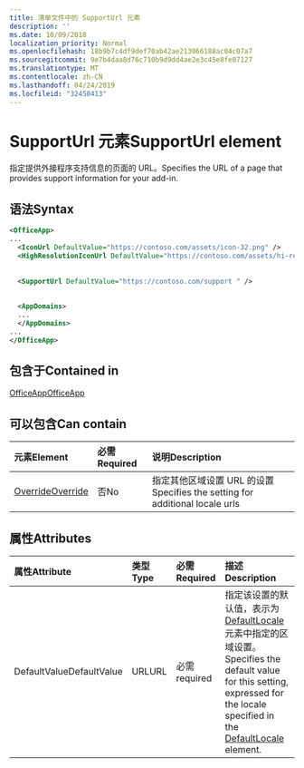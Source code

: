 ```yaml
---
title: 清单文件中的 SupportUrl 元素
description: ''
ms.date: 10/09/2018
localization_priority: Normal
ms.openlocfilehash: 18b9b7c4df9def70ab42ae213066188ac04c07a7
ms.sourcegitcommit: 9e7b4daa8d76c710b9d9dd4ae2e3c45e8fe07127
ms.translationtype: MT
ms.contentlocale: zh-CN
ms.lasthandoff: 04/24/2019
ms.locfileid: "32450413"
---
```

# <a name="supporturl-element"></a><span data-ttu-id="b43f2-102">SupportUrl 元素</span><span class="sxs-lookup"><span data-stu-id="b43f2-102">SupportUrl element</span></span>

<span data-ttu-id="b43f2-103">指定提供外接程序支持信息的页面的 URL。</span><span class="sxs-lookup"><span data-stu-id="b43f2-103">Specifies the URL of a page that provides support information for your add-in.</span></span>

## <a name="syntax"></a><span data-ttu-id="b43f2-104">语法</span><span class="sxs-lookup"><span data-stu-id="b43f2-104">Syntax</span></span>

```XML
<OfficeApp>
...
  <IconUrl DefaultValue="https://contoso.com/assets/icon-32.png" />
  <HighResolutionIconUrl DefaultValue="https://contoso.com/assets/hi-res-icon.png"/>
  
  
  <SupportUrl DefaultValue="https://contoso.com/support " />
  
  
  <AppDomains>
  ...
  </AppDomains>
...
</OfficeApp>
```

## <a name="contained-in"></a><span data-ttu-id="b43f2-105">包含于</span><span class="sxs-lookup"><span data-stu-id="b43f2-105">Contained in</span></span>

[<span data-ttu-id="b43f2-106">OfficeApp</span><span class="sxs-lookup"><span data-stu-id="b43f2-106">OfficeApp</span></span>](officeapp.md)

## <a name="can-contain"></a><span data-ttu-id="b43f2-107">可以包含</span><span class="sxs-lookup"><span data-stu-id="b43f2-107">Can contain</span></span>

|  <span data-ttu-id="b43f2-108">元素</span><span class="sxs-lookup"><span data-stu-id="b43f2-108">Element</span></span> | <span data-ttu-id="b43f2-109">必需</span><span class="sxs-lookup"><span data-stu-id="b43f2-109">Required</span></span> | <span data-ttu-id="b43f2-110">说明</span><span class="sxs-lookup"><span data-stu-id="b43f2-110">Description</span></span>  |
|:-----|:-----|:-----|
|  [<span data-ttu-id="b43f2-111">Override</span><span class="sxs-lookup"><span data-stu-id="b43f2-111">Override</span></span>](override.md)   | <span data-ttu-id="b43f2-112">否</span><span class="sxs-lookup"><span data-stu-id="b43f2-112">No</span></span> | <span data-ttu-id="b43f2-113">指定其他区域设置 URL 的设置</span><span class="sxs-lookup"><span data-stu-id="b43f2-113">Specifies the setting for additional locale urls</span></span> |

## <a name="attributes"></a><span data-ttu-id="b43f2-114">属性</span><span class="sxs-lookup"><span data-stu-id="b43f2-114">Attributes</span></span>

|<span data-ttu-id="b43f2-115">**属性**</span><span class="sxs-lookup"><span data-stu-id="b43f2-115">**Attribute**</span></span>|<span data-ttu-id="b43f2-116">**类型**</span><span class="sxs-lookup"><span data-stu-id="b43f2-116">**Type**</span></span>|<span data-ttu-id="b43f2-117">**必需**</span><span class="sxs-lookup"><span data-stu-id="b43f2-117">**Required**</span></span>|<span data-ttu-id="b43f2-118">**描述**</span><span class="sxs-lookup"><span data-stu-id="b43f2-118">**Description**</span></span>|
|:-----|:-----|:-----|:-----|
|<span data-ttu-id="b43f2-119">DefaultValue</span><span class="sxs-lookup"><span data-stu-id="b43f2-119">DefaultValue</span></span>|<span data-ttu-id="b43f2-120">URL</span><span class="sxs-lookup"><span data-stu-id="b43f2-120">URL</span></span>|<span data-ttu-id="b43f2-121">必需</span><span class="sxs-lookup"><span data-stu-id="b43f2-121">required</span></span>|<span data-ttu-id="b43f2-122">指定该设置的默认值，表示为 [DefaultLocale](defaultlocale.md) 元素中指定的区域设置。</span><span class="sxs-lookup"><span data-stu-id="b43f2-122">Specifies the default value for this setting, expressed for the locale specified in the [DefaultLocale](defaultlocale.md) element.</span></span>|
